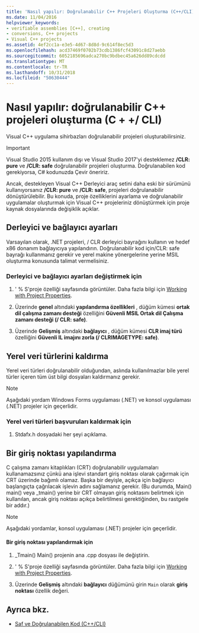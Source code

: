 ```yaml
---
title: 'Nasıl yapılır: Doğrulanabilir C++ Projeleri Oluşturma (C++/CLI)'
ms.date: 11/04/2016
helpviewer_keywords:
- verifiable assemblies [C++], creating
- conversions, C++ projects
- Visual C++ projects
ms.assetid: 4ef2cc1a-e3e5-4d67-8d8d-9c614f8ec5d3
ms.openlocfilehash: acd37469f0702b73cdb1386fcf43091c8d27aebb
ms.sourcegitcommit: 6052185696adca270bc9bdbec45a626dd89cdcdd
ms.translationtype: MT
ms.contentlocale: tr-TR
ms.lasthandoff: 10/31/2018
ms.locfileid: "50630444"
---
```

# <a name="how-to-create-verifiable-c-projects-ccli"></a>Nasıl yapılır: doğrulanabilir C++ projeleri oluşturma (C + +/ CLI)

Visual C++ uygulama sihirbazları doğrulanabilir projeleri oluşturabilirsiniz.

> [!IMPORTANT]
> Visual Studio 2015 kullanım dışı ve Visual Studio 2017'yi desteklemez **/CLR: pure** ve **/CLR: safe** doğrulanabilir projeleri oluşturma. Doğrulanabilen kod gerekiyorsa, C# kodunuzda Çevir öneririz.

Ancak, destekleyen Visual C++ Derleyici araç setini daha eski bir sürümünü kullanıyorsanız **/CLR: pure** ve **/CLR: safe**, projeleri doğrulanabilir dönüştürülebilir. Bu konuda, proje özelliklerini ayarlama ve doğrulanabilir uygulamalar oluşturmak için Visual C++ projeleriniz dönüştürmek için proje kaynak dosyalarında değişiklik açıklar.

## <a name="compiler-and-linker-settings"></a>Derleyici ve bağlayıcı ayarları

Varsayılan olarak, .NET projeleri, / CLR derleyici bayrağını kullanın ve hedef x86 donanım bağlayıcıya yapılandırın. Doğrulanabilir kod için/CLR: safe bayrağı kullanmanız gerekir ve yerel makine yönergelerine yerine MSIL oluşturma konusunda talimat vermelisiniz.

### <a name="to-change-the-compiler-and-linker-settings"></a>Derleyici ve bağlayıcı ayarları değiştirmek için

1. ' % S'proje özelliği sayfasında görüntüler. Daha fazla bilgi için [Working with Project Properties](../ide/working-with-project-properties.md).

1. Üzerinde **genel** altındaki **yapılandırma özellikleri** , düğüm kümesi **ortak dil çalışma zamanı desteği** özelliğini **Güvenli MSIL Ortak dil Çalışma zamanı desteği (/ CLR: safe)**.

1. Üzerinde **Gelişmiş** altındaki **bağlayıcı** , düğüm kümesi **CLR imaj türü** özelliğini **Güvenli IL imajını zorla (/ CLRIMAGETYPE: safe)**.

## <a name="removing-native-data-types"></a>Yerel veri türlerini kaldırma

Yerel veri türleri doğrulanabilir olduğundan, aslında kullanılmazlar bile yerel türler içeren tüm üst bilgi dosyaları kaldırmanız gerekir.

> [!NOTE]
> Aşağıdaki yordam Windows Forms uygulaması (.NET) ve konsol uygulaması (.NET) projeler için geçerlidir.

### <a name="to-remove-references-to-native-data-types"></a>Yerel veri türleri başvuruları kaldırmak için

1. Stdafx.h dosyadaki her şeyi açıklama.

## <a name="configuring-an-entry-point"></a>Bir giriş noktası yapılandırma

C çalışma zamanı kitaplıkları (CRT) doğrulanabilir uygulamaları kullanamazsınız çünkü ana işlevi standart giriş noktası olarak çağırmak için CRT üzerinde bağımlı olamaz. Başka bir deyişle, açıkça için bağlayıcı başlangıçta çağrılacak işlevin adını sağlamanız gerekir. (Bu durumda, Main() main() veya _tmain() yerine bir CRT olmayan giriş noktasını belirtmek için kullanılan, ancak giriş noktası açıkça belirtilmesi gerektiğinden, bu rastgele bir addır.)

> [!NOTE]
> Aşağıdaki yordamlar, konsol uygulaması (.NET) projeler için geçerlidir.

#### <a name="to-configure-an-entry-point"></a>Bir giriş noktası yapılandırmak için

1. _Tmain() Main() projenin ana .cpp dosyası ile değiştirin.

1. ' % S'proje özelliği sayfasında görüntüler. Daha fazla bilgi için [Working with Project Properties](../ide/working-with-project-properties.md).

1. Üzerinde **Gelişmiş** altındaki **bağlayıcı** düğümünü girin `Main` olarak **giriş noktası** özellik değeri.

## <a name="see-also"></a>Ayrıca bkz.

- [Saf ve Doğrulanabilen Kod (C++/CLI)](../dotnet/pure-and-verifiable-code-cpp-cli.md)
